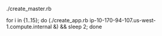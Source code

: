 ./create_master.rb

for i in {1..15}; do (./create_app.rb ip-10-170-94-107.us-west-1.compute.internal &) && sleep 2; done
